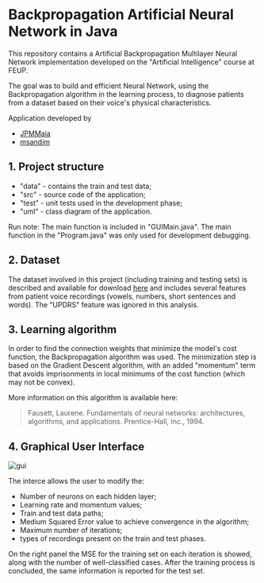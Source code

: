 # Backpropagation Artificial Neural Network in Java

This repository contains a Artificial Backpropagation Multilayer Neural Network implementation developed on the "Artificial Intelligence" course at FEUP.

The goal was to build and efficient Neural Network, using the Backpropagation algorithm in the learning process, to diagnose patients from a dataset based on their voice's physical characteristics.

Application developed by 
- [JPMMaia](https://github.com/JPMMaia)
- [msandim](https://github.com/msandim)

## 1. Project structure

- "data" - contains the train and test data;
- "src" - source code of the application;
- "test" - unit tests used in the development phase;
- "uml" - class diagram of the application.

Run note: The main function is included in "GUIMain.java". The main function in the "Program.java" was only used for development debugging.

## 2. Dataset

The dataset involved in this project (including training and testing sets) is described and available for download [here](https://archive.ics.uci.edu/ml/datasets/Parkinson+Speech+Dataset+with++Multiple+Types+of+Sound+Recordings) and includes several features from patient voice recordings (vowels, numbers, short sentences and words). The "UPDRS" feature was ignored in this analysis.

## 3. Learning algorithm

In order to find the connection weights that minimize the model's cost function, the Backpropagation algorithm was used. The minimization step is based on the Gradient Descent algorithm, with an added "momentum" term that avoids imprisonments in local minimums of the cost function (which may not be convex).

More information on this algorithm is available here:
> Fausett, Laurene. Fundamentals of neural networks: architectures, algorithms, and applications. Prentice-Hall, Inc., 1994.

## 4. Graphical User Interface

![gui](https://github.com/msandim/neural-net-iart/blob/master/imgs/gui.png?raw=true)

The interce allows the user to modify the:
* Number of neurons on each hidden layer;
* Learning rate and momentum values;
* Train and test data paths;
* Medium Squared Error value to achieve convergence in the algorithm;
* Maximum number of iterations;
* types of recordings present on the train and test phases.

On the right panel the MSE for the training set on each iteration is showed, along with the number of well-classified cases. After the training process is concluded, the same information is reported for the test set.
